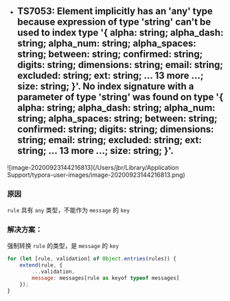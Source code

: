 - ## TS7053: Element implicitly has an 'any' type because expression of type 'string' can't be used to index type '{ alpha: string; alpha_dash: string; alpha_num: string; alpha_spaces: string; between: string; confirmed: string; digits: string; dimensions: string; email: string; excluded: string; ext: string; ... 13 more ...; size: string; }'.   No index signature with a parameter of type 'string' was found on type '{ alpha: string; alpha_dash: string; alpha_num: string; alpha_spaces: string; between: string; confirmed: string; digits: string; dimensions: string; email: string; excluded: string; ext: string; ... 13 more ...; size: string; }'.

![image-20200923144216813](/Users/jbr/Library/Application Support/typora-user-images/image-20200923144216813.png)

### 原因

`rule` 具有 `any` 类型，不能作为 `message` 的 `key` 

### 解决方案：

强制转换 `rule` 的类型，是 `message` 的 `key`

```js
for (let [rule, validation] of Object.entries(rules)) {
    extend(rule, {
        ...validation,
        message: messages[rule as keyof typeof messages]
    });
}
```



### 	